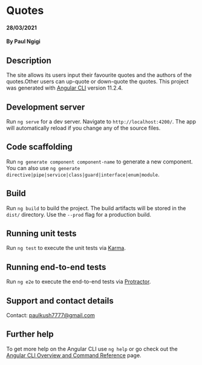 # Quotes

#### 28/03/2021
#### By **Paul Ngigi**
## Description
The site allows its users input their favourite quotes and the authors of the quotes.Other users can up-quote or down-quote the quotes.
This project was generated with [Angular CLI](https://github.com/angular/angular-cli) version 11.2.4.

## Development server

Run `ng serve` for a dev server. Navigate to `http://localhost:4200/`. The app will automatically reload if you change any of the source files.

## Code scaffolding

Run `ng generate component component-name` to generate a new component. You can also use `ng generate directive|pipe|service|class|guard|interface|enum|module`.

## Build

Run `ng build` to build the project. The build artifacts will be stored in the `dist/` directory. Use the `--prod` flag for a production build.

## Running unit tests

Run `ng test` to execute the unit tests via [Karma](https://karma-runner.github.io).

## Running end-to-end tests

Run `ng e2e` to execute the end-to-end tests via [Protractor](http://www.protractortest.org/).

## Support and contact details

Contact: paulkush7777@gmail.com

## Further help

To get more help on the Angular CLI use `ng help` or go check out the [Angular CLI Overview and Command Reference](https://angular.io/cli) page.
